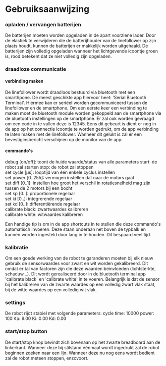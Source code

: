 # Gebruiksaanwijzing

### opladen / vervangen batterijen
De batterijen moeten worden opgeladen in de apart voorziene lader. Door de elastiek te verwijderen die de batterijhouder van de linefollower op zijn plaats houdt, kunnen de batterijen er makkelijk worden uitgehaald. De batterijen zijn volledig opgeladen wanneer het lichtgevende icoontje groen is, rood betekent dat ze niet volledig zijn opgeladen.

### draadloze communicatie
#### verbinding maken
De linefollower wordt draadloos bestuurd via bluetooth met een smarthpone. De meest geschikte app hiervoor heet: 'Serial Bluetooth Terminal'. Hiermee kan er seriëel worden gecommuniceerd tussen de linefollower en de smartphone. Om een eerste keer een verbinding te maken moet de bluetooth module worden gekoppeld aan de smartphone via de bluetooth instellingen op de smartphone. Er zal ook worden gevraagd om een code in te vullen deze is 12345. Eens dit gebeurt is dient er nog in de app op het connectie icoontje te worden gedrukt, om de app verbinding te laten maken met de linefollower. Wanneer dit gelukt is zal er een bevestiginsbericht verschijnen op de monitor van de app. 

#### commando's
debug [on/off]: toont de huide waarde/status van alle parameters
start: de robot zal starten 
stop: de robot zal stoppen  
set cycle [µs]: looptijd van één enkele cyclus instellen  
set power [0..255]: vermogen instellen dat naar de motors gaat  
set diff [0..1]: instellen hoe groot het verschil in rotatiesnelheid mag zijn tussen de 2 motors bij een bocht  
set kp [0..]: proportionele regelaar  
set ki [0..]: integrerende regelaar  
set kd [0..]: differentiërende regelaar  
calibrate black: zwartwaardes kalibreren  
calibrate white: witwaardes kalibreren  

Een handige tip is om in de app shortcuts in te stellen die deze commando's automatisch invoeren. Deze staan onderaan net boven de typbalk en kunnen worden ingesteld door lang in te houden. Dit bespaard veel tijd.

### kalibratie
Om een goede werking van de robot te garanderen moeten bij elk nieuw gebruik de sensorwaardes voor zwart en wit worden gekalibreerd. Dit omdat er tal van factoren zijn die deze waarden beïnvloeden (lichtsterkte, schaduw...). Dit wordt gerealiseerd door in de bluetooth terminal app 'calibrate black' en 'calibrate white' in te voeren. Belangrijk is dat de sensor bij het kalibreren van de zwarte waardes op een volledig zwart vlak staat, bij de witte waardes op een volledig wit vlak.

### settings
De robot rijdt stabiel met volgende parameters: 
cycle time: 10000
power: 100
Kp: 9.00
Ki: 0.00
Kd: 0.00

### start/stop button
De start/stop knop bevindt zich bovenaan op het zwarte breadboard aan de linkerkant. Wanneer deze bij stilstand éénmaal wordt ingedrukt zal de robot beginnen zoeken naar een lijn. Wanneer deze nu nog eens wordt bedient zal de robot meteen stoppen, enzovoort.
